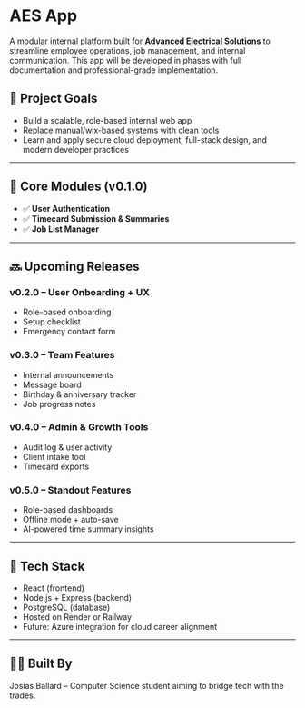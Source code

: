 # AES App

A modular internal platform built for **Advanced Electrical Solutions** to streamline employee operations, job management, and internal communication. This app will be developed in phases with full documentation and professional-grade implementation.

## 📌 Project Goals

- Build a scalable, role-based internal web app
- Replace manual/wix-based systems with clean tools
- Learn and apply secure cloud deployment, full-stack design, and modern developer practices

---

## 🔰 Core Modules (v0.1.0)

- ✅ **User Authentication**
- ✅ **Timecard Submission & Summaries**
- ✅ **Job List Manager**

---

## 🔜 Upcoming Releases

### v0.2.0 – User Onboarding + UX
- Role-based onboarding
- Setup checklist
- Emergency contact form

### v0.3.0 – Team Features
- Internal announcements
- Message board
- Birthday & anniversary tracker
- Job progress notes

### v0.4.0 – Admin & Growth Tools
- Audit log & user activity
- Client intake tool
- Timecard exports

### v0.5.0 – Standout Features
- Role-based dashboards
- Offline mode + auto-save
- AI-powered time summary insights

---

## 🔧 Tech Stack

- React (frontend)
- Node.js + Express (backend)
- PostgreSQL (database)
- Hosted on Render or Railway
- Future: Azure integration for cloud career alignment

---

## 👷‍♂️ Built By
Josias Ballard – Computer Science student aiming to bridge tech with the trades.

